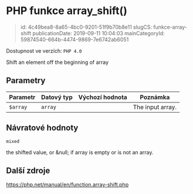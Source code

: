 PHP funkce array_shift()
================================

> id: 4c49bea8-8a65-4bc0-9201-51f9b70b8e11
> slugCS: funkce-array-shift
> publicationDate: 2019-09-11 10:04:03
> mainCategoryId: 59874540-664b-4474-9869-7e6742ab6051

Dostupnost ve verzích: `PHP 4.0`

Shift an element off the beginning of array


Parametry
--------------

| Parametr | Datový typ | Výchozí hodnota | Poznámka |
|-----|-----|-----|-----|
| `$array` | `array` |  | The input array. |


Návratové hodnoty
----------------

`mixed`

the shifted value, or &null; if array is
empty or is not an array.

Další zdroje
------------

https://php.net/manual/en/function.array-shift.php
